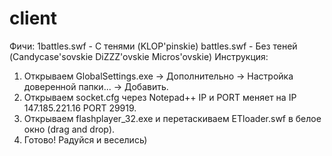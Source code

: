 # client
Фичи:
1battles.swf - С тенями (KLOP'pinskie)
battles.swf - Без теней (Candycase'sovskie DiZZZ'ovskie Micros'ovskie)
Инструкция:
1. Открываем GlobalSettings.exe -> Дополнительно -> Настройка доверенной папки... -> Добавить.
2. Открываем socket.cfg через Notepad++ IP и PORT меняет на IP 147.185.221.16 PORT 29919.
3. Открываем flashplayer_32.exe и перетаскиваем ETloader.swf в белое окно (drag and drop).
4. Готово! Радуйся и веселись)